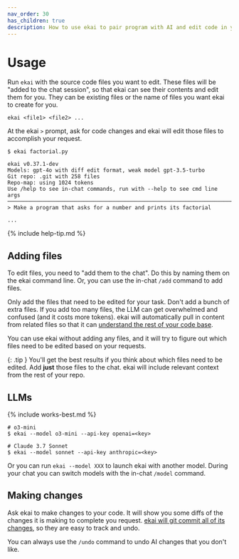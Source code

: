 ```yaml
---
nav_order: 30
has_children: true
description: How to use ekai to pair program with AI and edit code in your local git repo.
---
```


# Usage

Run `ekai` with the source code files you want to edit.
These files will be "added to the chat session", so that
ekai can see their
contents and edit them for you.
They can be existing files or the name of files you want
ekai to create for you.

```
ekai <file1> <file2> ...
```

At the ekai `>` prompt, ask for code changes and ekai
will edit those files to accomplish your request.


```
$ ekai factorial.py

ekai v0.37.1-dev
Models: gpt-4o with diff edit format, weak model gpt-3.5-turbo
Git repo: .git with 258 files
Repo-map: using 1024 tokens
Use /help to see in-chat commands, run with --help to see cmd line args
───────────────────────────────────────────────────────────────────────
> Make a program that asks for a number and prints its factorial

...
```

{% include help-tip.md %}

## Adding files

To edit files, you need to "add them to the chat".
Do this
by naming them on the ekai command line.
Or, you can use the in-chat
`/add` command to add files.


Only add the files that need to be edited for your task.
Don't add a bunch of extra files.
If you add too many files, the LLM can get overwhelmed
and confused (and it costs more tokens).
ekai will automatically
pull in content from related files so that it can
[understand the rest of your code base](https://ekai.chat/docs/repomap.html).

You can use ekai without adding any files,
and it will try to figure out which files need to be edited based
on your requests.

{: .tip }
You'll get the best results if you think about which files need to be
edited. Add **just** those files to the chat. ekai will include
relevant context from the rest of your repo.

## LLMs

{% include works-best.md %}

```
# o3-mini
$ ekai --model o3-mini --api-key openai=<key>

# Claude 3.7 Sonnet
$ ekai --model sonnet --api-key anthropic=<key>
```

Or you can run `ekai --model XXX` to launch ekai with
another model.
During your chat you can switch models with the in-chat
`/model` command.

## Making changes

Ask ekai to make changes to your code.
It will show you some diffs of the changes it is making to
complete you request.
[ekai will git commit all of its changes](/docs/git.html),
so they are easy to track and undo.

You can always use the `/undo` command to undo AI changes that you don't
like.
